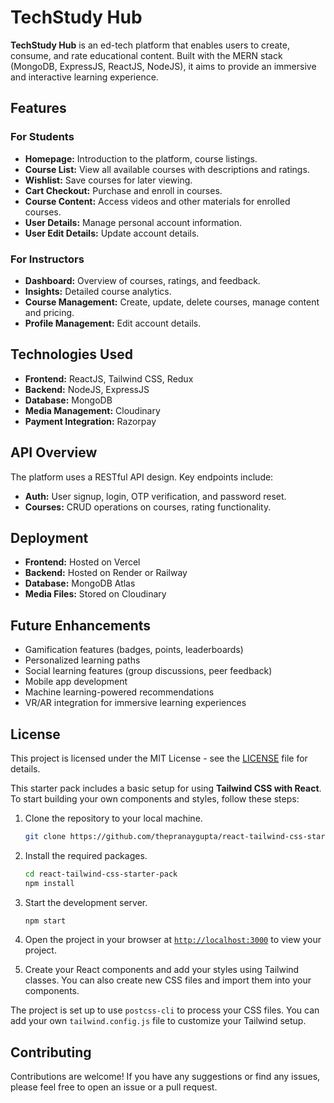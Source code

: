 # TechStudy Hub

**TechStudy Hub** is an ed-tech platform that enables users to create, consume, and rate educational content. Built with the MERN stack (MongoDB, ExpressJS, ReactJS, NodeJS), it aims to provide an immersive and interactive learning experience.

## Features

### For Students
- **Homepage:** Introduction to the platform, course listings.
- **Course List:** View all available courses with descriptions and ratings.
- **Wishlist:** Save courses for later viewing.
- **Cart Checkout:** Purchase and enroll in courses.
- **Course Content:** Access videos and other materials for enrolled courses.
- **User Details:** Manage personal account information.
- **User Edit Details:** Update account details.

### For Instructors
- **Dashboard:** Overview of courses, ratings, and feedback.
- **Insights:** Detailed course analytics.
- **Course Management:** Create, update, delete courses, manage content and pricing.
- **Profile Management:** Edit account details.

## Technologies Used

- **Frontend:** ReactJS, Tailwind CSS, Redux
- **Backend:** NodeJS, ExpressJS
- **Database:** MongoDB
- **Media Management:** Cloudinary
- **Payment Integration:** Razorpay

## API Overview

The platform uses a RESTful API design. Key endpoints include:

- **Auth:** User signup, login, OTP verification, and password reset.
- **Courses:** CRUD operations on courses, rating functionality.

## Deployment

- **Frontend:** Hosted on Vercel
- **Backend:** Hosted on Render or Railway
- **Database:** MongoDB Atlas
- **Media Files:** Stored on Cloudinary

## Future Enhancements

- Gamification features (badges, points, leaderboards)
- Personalized learning paths
- Social learning features (group discussions, peer feedback)
- Mobile app development
- Machine learning-powered recommendations
- VR/AR integration for immersive learning experiences

## License

This project is licensed under the MIT License - see the [LICENSE](LICENSE) file for details.

This starter pack includes a basic setup for using **Tailwind CSS with React**. To start building your own components and styles, follow these steps:

1. Clone the repository to your local machine.
    ```sh
    git clone https://github.com/thepranaygupta/react-tailwind-css-starter-pack.git
    ```

1. Install the required packages.
    ```sh
    cd react-tailwind-css-starter-pack
    npm install
    ```

1. Start the development server.
    ```sh
    npm start
    ```
1. Open the project in your browser at [`http://localhost:3000`](http://localhost:3000) to view your project.
1. Create your React components and add your styles using Tailwind classes. You can also create new CSS files and import them into your components.

The project is set up to use `postcss-cli` to process your CSS files. You can add your own `tailwind.config.js` file to customize your Tailwind setup.

## Contributing

Contributions are welcome! If you have any suggestions or find any issues, please feel free to open an issue or a pull request.
